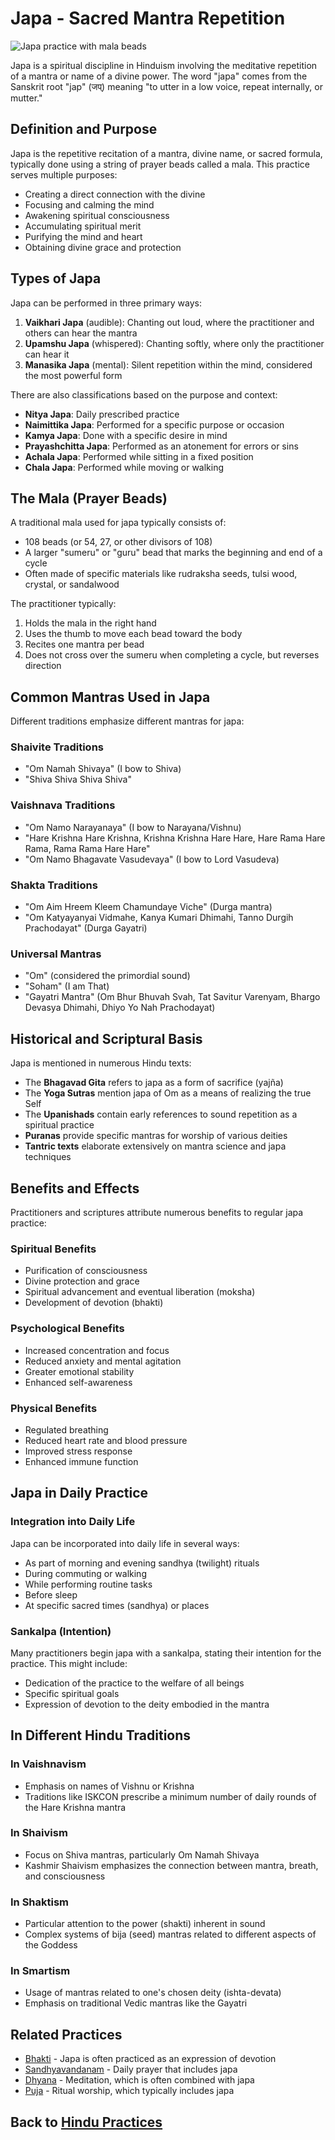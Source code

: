 # Japa - Sacred Mantra Repetition

![Japa practice with mala beads](japa_practice.jpg)

Japa is a spiritual discipline in Hinduism involving the meditative repetition of a mantra or name of a divine power. The word "japa" comes from the Sanskrit root "jap" (जप्) meaning "to utter in a low voice, repeat internally, or mutter."

## Definition and Purpose

Japa is the repetitive recitation of a mantra, divine name, or sacred formula, typically done using a string of prayer beads called a mala. This practice serves multiple purposes:

- Creating a direct connection with the divine
- Focusing and calming the mind
- Awakening spiritual consciousness
- Accumulating spiritual merit
- Purifying the mind and heart
- Obtaining divine grace and protection

## Types of Japa

Japa can be performed in three primary ways:

1. **Vaikhari Japa** (audible): Chanting out loud, where the practitioner and others can hear the mantra
2. **Upamshu Japa** (whispered): Chanting softly, where only the practitioner can hear it
3. **Manasika Japa** (mental): Silent repetition within the mind, considered the most powerful form

There are also classifications based on the purpose and context:

- **Nitya Japa**: Daily prescribed practice
- **Naimittika Japa**: Performed for a specific purpose or occasion
- **Kamya Japa**: Done with a specific desire in mind
- **Prayashchitta Japa**: Performed as an atonement for errors or sins
- **Achala Japa**: Performed while sitting in a fixed position
- **Chala Japa**: Performed while moving or walking

## The Mala (Prayer Beads)

A traditional mala used for japa typically consists of:

- 108 beads (or 54, 27, or other divisors of 108)
- A larger "sumeru" or "guru" bead that marks the beginning and end of a cycle
- Often made of specific materials like rudraksha seeds, tulsi wood, crystal, or sandalwood

The practitioner typically:
1. Holds the mala in the right hand
2. Uses the thumb to move each bead toward the body
3. Recites one mantra per bead
4. Does not cross over the sumeru when completing a cycle, but reverses direction

## Common Mantras Used in Japa

Different traditions emphasize different mantras for japa:

### Shaivite Traditions
- "Om Namah Shivaya" (I bow to Shiva)
- "Shiva Shiva Shiva Shiva"

### Vaishnava Traditions
- "Om Namo Narayanaya" (I bow to Narayana/Vishnu)
- "Hare Krishna Hare Krishna, Krishna Krishna Hare Hare, Hare Rama Hare Rama, Rama Rama Hare Hare"
- "Om Namo Bhagavate Vasudevaya" (I bow to Lord Vasudeva)

### Shakta Traditions
- "Om Aim Hreem Kleem Chamundaye Viche" (Durga mantra)
- "Om Katyayanyai Vidmahe, Kanya Kumari Dhimahi, Tanno Durgih Prachodayat" (Durga Gayatri)

### Universal Mantras
- "Om" (considered the primordial sound)
- "Soham" (I am That)
- "Gayatri Mantra" (Om Bhur Bhuvah Svah, Tat Savitur Varenyam, Bhargo Devasya Dhimahi, Dhiyo Yo Nah Prachodayat)

## Historical and Scriptural Basis

Japa is mentioned in numerous Hindu texts:

- The **Bhagavad Gita** refers to japa as a form of sacrifice (yajña)
- The **Yoga Sutras** mention japa of Om as a means of realizing the true Self
- The **Upanishads** contain early references to sound repetition as a spiritual practice
- **Puranas** provide specific mantras for worship of various deities
- **Tantric texts** elaborate extensively on mantra science and japa techniques

## Benefits and Effects

Practitioners and scriptures attribute numerous benefits to regular japa practice:

### Spiritual Benefits
- Purification of consciousness
- Divine protection and grace
- Spiritual advancement and eventual liberation (moksha)
- Development of devotion (bhakti)

### Psychological Benefits
- Increased concentration and focus
- Reduced anxiety and mental agitation
- Greater emotional stability
- Enhanced self-awareness

### Physical Benefits
- Regulated breathing
- Reduced heart rate and blood pressure
- Improved stress response
- Enhanced immune function

## Japa in Daily Practice

### Integration into Daily Life
Japa can be incorporated into daily life in several ways:
- As part of morning and evening sandhya (twilight) rituals
- During commuting or walking
- While performing routine tasks
- Before sleep
- At specific sacred times (sandhya) or places

### Sankalpa (Intention)
Many practitioners begin japa with a sankalpa, stating their intention for the practice. This might include:
- Dedication of the practice to the welfare of all beings
- Specific spiritual goals
- Expression of devotion to the deity embodied in the mantra

## In Different Hindu Traditions

### In Vaishnavism
- Emphasis on names of Vishnu or Krishna
- Traditions like ISKCON prescribe a minimum number of daily rounds of the Hare Krishna mantra

### In Shaivism
- Focus on Shiva mantras, particularly Om Namah Shivaya
- Kashmir Shaivism emphasizes the connection between mantra, breath, and consciousness

### In Shaktism
- Particular attention to the power (shakti) inherent in sound
- Complex systems of bija (seed) mantras related to different aspects of the Goddess

### In Smartism
- Usage of mantras related to one's chosen deity (ishta-devata)
- Emphasis on traditional Vedic mantras like the Gayatri

## Related Practices

- [Bhakti](./bhakti.md) - Japa is often practiced as an expression of devotion
- [Sandhyavandanam](./sandhyavandanam.md) - Daily prayer that includes japa
- [Dhyana](./dhyana.md) - Meditation, which is often combined with japa
- [Puja](./puja.md) - Ritual worship, which typically includes japa

## Back to [Hindu Practices](./README.md)
